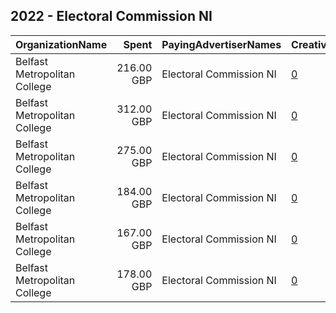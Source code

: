 ## 2022 - Electoral Commission NI 
|OrganizationName|Spent|PayingAdvertiserNames|CreativeUrls|Impressions|Genders|AgeBrackets|CountryCodes|BillingAddresses|CandidateBallotInformation|
|:---|---:|:---|:---|---:|:---|:---|:---|:---|:---|
|Belfast Metropolitan College|216.00 GBP|Electoral Commission NI|[0](https://www.snap.com/political-ads/asset/77f31b69018581d3c90ec5268af0c04f7e86d6f7125002f53df3f0940ab14107?mediaType=mp4)|71,863||18-34|united kingdom|"Holywood Road,Belfast,BT42GU,GB"||
|Belfast Metropolitan College|312.00 GBP|Electoral Commission NI|[0](https://www.snap.com/political-ads/asset/ef5f158a9a547eb4182b09a34cd450f035603d0847d130b31602fbc281357529?mediaType=mp4)|143,463||18-34|united kingdom|"Holywood Road,Belfast,BT42GU,GB"||
|Belfast Metropolitan College|275.00 GBP|Electoral Commission NI|[0](https://www.snap.com/political-ads/asset/126d0726422b271faaabdf836d7d0c6f8e4bfc7d28d616d7cc8f78b44695ee5f?mediaType=mp4)|68,054||35+|united kingdom|"Holywood Road,Belfast,BT42GU,GB"||
|Belfast Metropolitan College|184.00 GBP|Electoral Commission NI|[0](https://www.snap.com/political-ads/asset/881adb945d85288928e8e815d5c6624ca22f244f241332e9fc61d9fcb2d75084?mediaType=mp4)|70,563||18-34|united kingdom|"Holywood Road,Belfast,BT42GU,GB"||
|Belfast Metropolitan College|167.00 GBP|Electoral Commission NI|[0](https://www.snap.com/political-ads/asset/57ad877ae6bc8ca21c8723895f3dd8b9b621fda739f7e6b2a1ea44390736f468?mediaType=mp4)|36,375||35+|united kingdom|"Holywood Road,Belfast,BT42GU,GB"||
|Belfast Metropolitan College|178.00 GBP|Electoral Commission NI|[0](https://www.snap.com/political-ads/asset/a7ee1e267e712400217a3ae52e193e8a9d21463f6dad5ed1da79d681d4a52906?mediaType=mp4)|29,908||35+|united kingdom|"Holywood Road,Belfast,BT42GU,GB"||
